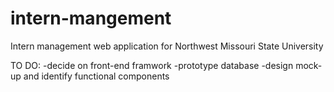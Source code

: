 # intern-mangement
Intern management web application for Northwest Missouri State University 


TO DO:
-decide on front-end framwork
-prototype database
-design mock-up and identify functional components



